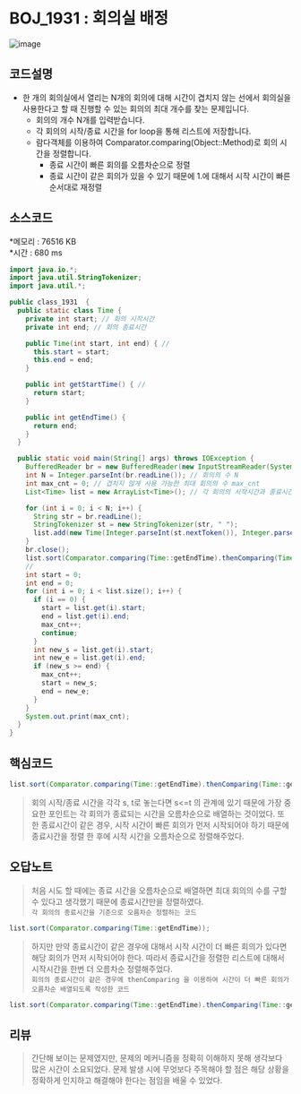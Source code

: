 # BOJ_1931 : 회의실 배정

![image](https://user-images.githubusercontent.com/96826443/161053187-b441f9f2-f009-41df-bf72-d5cc62b22469.png)

## 코드설명
* 한 개의 회의실에서 열리는 N개의 회의에 대해 시간이 겹치지 않는 선에서 회의실을 사용한다고 할 때 진행할 수 있는 회의의 최대 개수를 찾는 문제입니다.
  * 회의의 개수 N개를 입력받습니다.
  * 각 회의의 시작/종료 시간을 for loop을 통해 리스트에 저장합니다.
  * 람다객체를 이용하여 Comparator.comparing(Object::Method)로 회의 시간을 정렬합니다.  
    * 종료 시간이 빠른 회의를 오름차순으로 정렬  
    * 종료 시간이 같은 회의가 있을 수 있기 때문에 1.에 대해서 시작 시간이 빠른 순서대로 재정렬
    

## 소스코드  
 *메모리 : 76516 KB  
 *시간 : 680 ms
 
```java
import java.io.*;
import java.util.StringTokenizer;
import java.util.*;

public class_1931  {
  public static class Time {
    private int start; // 회의 시작시간
    private int end; // 회의 종료시간

    public Time(int start, int end) { //
      this.start = start;
      this.end = end;
    }

    public int getStartTime() { //
      return start;
    }

    public int getEndTime() {
      return end;
    }
  }

  public static void main(String[] args) throws IOException {
    BufferedReader br = new BufferedReader(new InputStreamReader(System.in));
    int N = Integer.parseInt(br.readLine()); // 회의의 수 N
    int max_cnt = 0; // 겹치지 않게 사용 가능한 최대 회의의 수 max_cnt
    List<Time> list = new ArrayList<Time>(); // 각 회의의 시작시간과 종료시간을 저장할 ArrayList

    for (int i = 0; i < N; i++) {
      String str = br.readLine();
      StringTokenizer st = new StringTokenizer(str, " ");
      list.add(new Time(Integer.parseInt(st.nextToken()), Integer.parseInt(st.nextToken()))); // 각 회의의 시작/종료시간을 리스트에 저장
    }
    br.close();
    list.sort(Comparator.comparing(Time::getEndTime).thenComparing(Time::getStartTime)); 
    // 
    int start = 0;
    int end = 0;
    for (int i = 0; i < list.size(); i++) {
      if (i == 0) {
        start = list.get(i).start;
        end = list.get(i).end;
        max_cnt++;
        continue;
      }
      int new_s = list.get(i).start;
      int new_e = list.get(i).end;
      if (new_s >= end) {
        max_cnt++;
        start = new_s;
        end = new_e;
      }
    }
    System.out.print(max_cnt);
  }
}
```
## 핵심코드
```java
list.sort(Comparator.comparing(Time::getEndTime).thenComparing(Time::getStartTime)); 
```
> 회의 시작/종료 시간을 각각 s, t로 놓는다면 s<=t 의 관계에 있기 때문에 가장 중요한 포인트는 각 회의가 종료되는 시간을 오름차순으로 배열하는 것이었다.
> 또한 종료시간이 같은 경우, 시작 시간이 빠른 회의가 먼저 시작되어야 하기 때문에 종료시간을 정렬 한 후에 시작 시간을 오름차순으로 정렬해주었다.

## 오답노트
> 처음 시도 할 때에는 종료 시간을 오름차순으로 배열하면 최대 회의의 수를 구할 수 있다고 생각했기 때문에 종료시간만을 정렬하였다.  
```각 회의의 종료시간을 기준으로 오름차순 정렬하는 코드```   
```java
list.sort(Comparator.comparing(Time::getEndTime));
```  
> 하지만 만약 종료시간이 같은 경우에 대해서 시작 시간이 더 빠른 회의가 있다면 해당 회의가 먼저 시작되어야 한다.
> 따라서 종료시간을 정렬한 리스트에 대해서 시작시간을 한번 더 오름차순 정렬해주었다.  
```회의의 종료시간이 같은 경우에 thenComparing 을 이용하여 시간이 더 빠른 회의가 오름차순 배열되도록 작성한 코드```  
```java
list.sort(Comparator.comparing(Time::getEndTime).thenComparing(Time::getStartTime)); 
```  
## 리뷰
> 간단해 보이는 문제였지만, 문제의 메커니즘을 정확히 이해하지 못해 생각보다 많은 시간이 소요되었다. 문제 발생 시에 무엇보다 주목해야 할 점은 해당 상황을 정확하게 인지하고 해결해야 한다는 점임을 배울 수 있었다.
